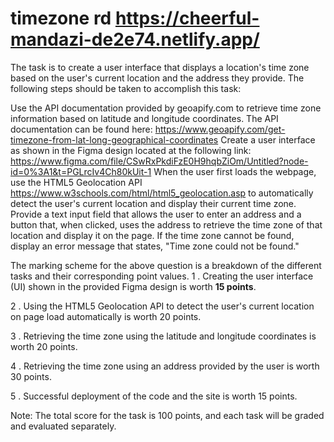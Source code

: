 # timezone rd https://cheerful-mandazi-de2e74.netlify.app/

The task is to create a user interface that displays a location's time zone based on the user's current location and the address they provide. The following steps should be taken to accomplish this task:

Use the API documentation provided by geoapify.com to retrieve time zone information based on latitude and longitude coordinates. The API documentation can be found here: https://www.geoapify.com/get-timezone-from-lat-long-geographical-coordinates
Create a user interface as shown in the Figma design located at the following link: https://www.figma.com/file/CSwRxPkdiFzE0H9hqbZiOm/Untitled?node-id=0%3A1&t=PGLrcIv4Ch80kUit-1
When the user first loads the webpage, use the HTML5 Geolocation API https://www.w3schools.com/html/html5_geolocation.asp to automatically detect the user's current location and display their current time zone.
Provide a text input field that allows the user to enter an address and a button that, when clicked, uses the address to retrieve the time zone of that location and display it on the page. If the time zone cannot be found, display an error message that states, "Time zone could not be found."

The marking scheme for the above question is a breakdown of the different tasks and their corresponding point values.
1 . Creating the user interface (UI) shown in the provided Figma design is worth **15 points**.

2 . Using the HTML5 Geolocation API to detect the user's current location on page load automatically is worth 20 points.

3 . Retrieving the time zone using the latitude and longitude coordinates is worth 20 points.

4 . Retrieving the time zone using an address provided by the user is worth 30 points.

5 . Successful deployment of the code and the site is worth 15 points.

Note: The total score for the task is 100 points, and each task will be graded and evaluated separately.





